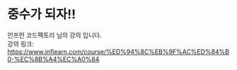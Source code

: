 # 중수가 되자!!

인프런 코드팩토리 님의 강의 입니다. <br>
강의 링크: <br>
https://www.inflearn.com/course/%ED%94%8C%EB%9F%AC%ED%84%B0-%EC%8B%A4%EC%A0%84
